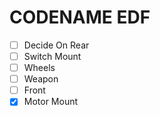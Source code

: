 # CODENAME EDF


- [ ] Decide On Rear
- [ ] Switch Mount
- [ ] Wheels
- [ ] Weapon
- [ ] Front
- [x] Motor Mount
